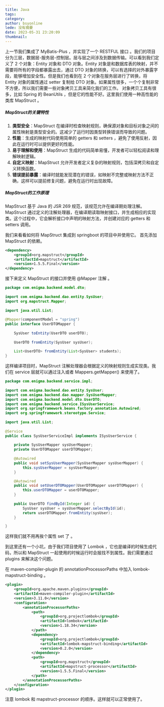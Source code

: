 ```yaml
---
title: Java
tags: 
category: 
author: bsyonline
lede: 没有摘要
date: 2023-05-31 23:20:09
thumbnail:
---
```



上一节我们集成了 MyBatis-Plus ，并实现了一个 RESTFUL 接口 。我们的项目分为三层，数据层-服务层-控制层。层与层之间涉及到数据传输。可以看到我们定义了 2 个对象：Entity 对象和 DTO 对象。Entity 对象是和数据库表的映射，并不需要将所有的字段都暴露出去，通过 DTO 对象的转换，可以有选择的对外暴露字段，能够增加安全性。但是我们也看到在 2 个对象在服务层进行了转换，将 Entity 对象的属性通过 setter 复制给 DTO 对象。如果属性很多，一个个复制非常不方便，所以我们需要一些对象拷贝工具来简化我们的工作。
对象拷贝工具有很多，比如 Spring 的 BeanUtils ，但是它的性能不好。这里我们使用一种高性能的类库 MapStruct 。

##### MapStruct的关键特性

1. **类型安全**：MapStruct 在编译时检查映射规则，确保源对象和目标对象之间的属性映射是类型安全的。这减少了运行时因类型转换错误而导致的问题。
2. **性能**：生成的映射代码使用简单的 getters 和 setters ，避免了使用反射，因此在运行时可以提供更好的性能。
3. **易于理解和使用**：MapStruct 生成的代码简单易懂，开发者可以轻松阅读和理解映射逻辑。
4. **自定义映射**：MapStruct 允许开发者定义复杂的映射规则，包括深拷贝和自定义转换函数。
5. **错误提前暴露**：编译时就能发现潜在的错误，如映射不完整或映射方法不正确，这样可以提前修复问题，避免在运行时出现故障。

##### MapStruct的工作原理

MapStruct 基于 Java 的 JSR 269 规范，该规范允许在编译期处理注解。MapStruct 通过定义的注解处理器，在编译期读取映射接口，并生成相应的实现类。这个过程中，它会解析接口中声明的映射方法，并创建对应的 getters 和 setters 调用。

我们来看看如何将 MapStruct 集成到 springboot 的项目中并使用它。
首先添加 MapStruct 的依赖。

```xml
<dependency>  
    <groupId>org.mapstruct</groupId>  
    <artifactId>mapstruct</artifactId>  
    <version>1.5.5.Final</version>  
</dependency>
```

接下来定义 MapStruct 的接口并使用 @Mapper 注解 。

```java
package com.enigma.backend.model.dto;  
  
import com.enigma.backend.dao.entity.SysUser;  
import org.mapstruct.Mapper;  
  
import java.util.List;  
  
@Mapper(componentModel = "spring")  
public interface UserDTOMapper {  
  
    SysUser toEntity(UserDTO userDTO);  
  
    UserDTO fromEntity(SysUser sysUser);  
  
    List<UserDTO> fromEntity(List<SysUser> students);  
}
```

这样编译项目时，MapStruct 注解处理器会根据定义的映射规则生成实现类。我们在 service 层就可以通过注入或者 Mappers.getMapper() 来使用了。

```java
package com.enigma.backend.service.impl;  
  
import com.enigma.backend.dao.entity.SysUser;  
import com.enigma.backend.dao.mapper.SysUserMapper;  
import com.enigma.backend.model.dto.UserDTO;  
import com.enigma.backend.service.ISysUserService;  
import org.springframework.beans.factory.annotation.Autowired;  
import org.springframework.stereotype.Service;  
  
import java.util.List;  
  
@Service  
public class SysUserServiceImpl implements ISysUserService {  
  
    private SysUserMapper sysUserMapper;  
    private UserDTOMapper userDTOMapper;
  
    @Autowired  
    public void setSysUserMapper(SysUserMapper sysUserMapper) {  
        this.sysUserMapper = sysUserMapper;  
    } 

	@Autowired  
	public void setUserDTOMapper(UserDTOMapper userDTOMapper) {  
		this.userDTOMapper = userDTOMapper;  
	}
  
    public UserDTO findById(Integer id) {  
        SysUser sysUser = sysUserMapper.selectById(id);
        return userDTOMapper.fromEntity(sysUser); 
    }  

}
```

这样我们就不用再挨个属性 set 了 。

到这里还有一个小坑，由于我们项目使用了 Lombok ，它也是编译的时候生成代码，所以和 MapStruct 一起使用的时候运行时会报找不到属性。我们需要通过 plugins 来解决这个问题。

在 maven-compiler-plugin 的 annotationProcessorPaths 中加入 lombok-mapstruct-binding 。

```xml
<plugin>  
    <groupId>org.apache.maven.plugins</groupId>  
    <artifactId>maven-compiler-plugin</artifactId>  
    <version>3.11.0</version>  
    <configuration>        
	    <annotationProcessorPaths>  
            <path>  
                <groupId>org.projectlombok</groupId>  
                <artifactId>lombok</artifactId>  
                <version>1.18.34</version>  
            </path>  
            <dependency>                
	            <groupId>org.projectlombok</groupId>  
                <artifactId>lombok-mapstruct-binding</artifactId>  
                <version>0.2.0</version>  
            </dependency>  
            <path>                
	            <groupId>org.mapstruct</groupId>  
                <artifactId>mapstruct-processor</artifactId>  
                <version>1.5.5.Final</version>  
            </path>  
        </annotationProcessorPaths>  
    </configuration>  
</plugin>
```

注意 lombok 和 mapstruct-processor 的顺序。这样就可以正常使用了。